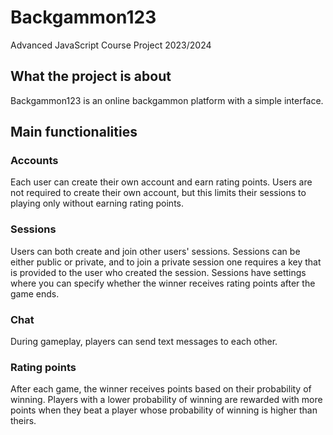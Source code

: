 # Backgammon123

Advanced JavaScript Course Project 2023/2024

## What the project is about

Backgammon123 is an online backgammon platform with a simple interface.

## Main functionalities

### Accounts

Each user can create their own account and earn rating points.
Users are not required to create their own account, but this limits their sessions to playing only without earning rating points.

### Sessions

Users can both create and join other users' sessions.
Sessions can be either public or private, and to join a private session one requires a key that is provided to the user who created the session.
Sessions have settings where you can specify whether the winner receives rating points after the game ends.

### Chat

During gameplay, players can send text messages to each other.

### Rating points

After each game, the winner receives points based on their probability of winning.
Players with a lower probability of winning are rewarded with more points when they beat a player whose probability of winning is higher than theirs.
